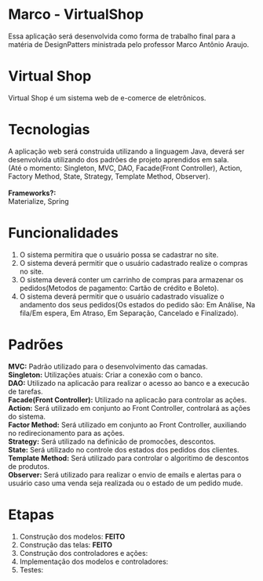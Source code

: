 # Marco - VirtualShop
Essa aplicação será desenvolvida como forma de trabalho final para a matéria de DesignPatters ministrada pelo professor Marco Antônio Araujo.

# Virtual Shop
Virtual Shop é um sistema web de e-comerce de eletrônicos.

# Tecnologias
A aplicação web será construida utilizando a linguagem Java, deverá ser desenvolvida utilizando dos padrões de projeto aprendidos em sala.<br />
(Até o momento: Singleton, MVC, DAO, Facade(Front Controller), Action, Factory Method, State, Strategy, Template Method, Observer).
<br />
<br />
<b>Frameworks?:</b><br />
   Materialize, Spring
   
# Funcionalidades
  1. O sistema permitira que o usuário possa se cadastrar no site.
  2. O sistema deverá permitir que o usuário cadastrado realize o compras no site.
  3. O sistema deverá conter um carrinho de compras para armazenar os pedidos(Metodos de pagamento: Cartão de crédito e Boleto).
  4. O sistema deverá permitir que o usuário cadastrado visualize o andamento dos seus pedidos(Os estados do pedido são: Em Análise, Na fila/Em espera, Em  Atraso, Em Separação, Cancelado e Finalizado).

# Padrões
<b>MVC:</b> Padrão utilizado para o desenvolvimento das camadas.
<br />
<b>Singleton:</b> Utilizações atuais: Criar a conexão com o banco.
<br />
<b>DAO:</b> Utilizado na aplicacão para realizar o acesso ao banco e a execucão de tarefas.
<br />
<b>Facade(Front Controller):</b> Utilizado na aplicacão para controlar as ações.
<br />
<b>Action:</b> Será utilizado em conjunto ao Front Controller, controlará as ações do sistema.
<br />
<b>Factor Method:</b> Será utilizado em conjunto ao Front Controller, auxiliando no redirecionamento para as ações.
<br />
<b>Strategy:</b> Será utilizado na definicão de promocões, descontos.
<br />
<b>State:</b> Será utilizado no controle dos estados dos pedidos dos clientes.
<br />
<b>Template Method:</b> Será utilizado para controlar o algoritimo de descontos de produtos.
<br />
<b>Observer:</b> Será utilizado para realizar o envio de emails e alertas para o usuário caso uma venda seja realizada ou o estado de um pedido mude.
<br />
 # Etapas
 1. Construção dos modelos: <b>FEITO</b>
 2. Construção das telas: <b>FEITO</b>
 3. Construção dos controladores e ações:
 4. Implementação dos modelos e controladores:
 5. Testes:
